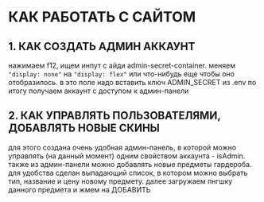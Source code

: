 # КАК РАБОТАТЬ С САЙТОМ
## 1. КАК СОЗДАТЬ АДМИН АККАУНТ
нажимаем f12, ищем инпут с айди admin-secret-container. меняем `"display: none"` на `"display: flex"` или что-нибудь еще чтобы оно отобразилось. в это поле надо вставить ключ ADMIN_SECRET из .env
по итогу получаем аккаунт с доступом к админ-панели

## 2. КАК УПРАВЛЯТЬ ПОЛЬЗОВАТЕЛЯМИ, ДОБАВЛЯТЬ НОВЫЕ СКИНЫ
для этого создана очень удобная админ-панель, в которой можно управлять (на данный момент) одним свойством аккаунта - isAdmin. также из админ-панели можно добавлять новые предметы гардероба. для удобства сделан выпадающий список, в котором можно выбрать тип, название и цену новому предмету. далее загружаем пнгшку данного предмета и жмем на ДОБАВИТЬ
